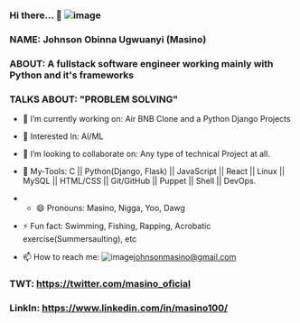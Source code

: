 ### Hi there... 👋   ![image](https://github.com/JohnsonMasino/JohnsonMasino/assets/117756339/9a02b62d-0074-46a5-879d-fbb80ecd9fa0)
### NAME:   Johnson Obinna Ugwuanyi (Masino)
### ABOUT:  A fullstack software engineer working mainly with Python and it's frameworks
### TALKS ABOUT: "PROBLEM SOLVING"
- 🔭 I’m currently working on: Air BNB Clone and a Python Django Projects
- 🌱 Interested In: AI/ML
  
- 👯 I’m looking to collaborate on: Any type of technical Project at all.
- 💬 My-Tools: C || Python(Django, Flask) || JavaScript || React || Linux || MySQL || HTML/CSS || Git/GitHub || Puppet || Shell || DevOps.
- - 😄 Pronouns: Masino, Nigga, Yoo, Dawg
- ⚡ Fun fact: Swimming, Fishing, Rapping, Acrobatic exercise(Summersaulting), etc
- 📫 How to reach me:
![image](https://github.com/JohnsonMasino/JohnsonMasino/assets/117756339/cf2b0525-b1a6-4f1d-a6c8-03802ced9e1d)johnsonmasino@gmail.com
### TWT: https://twitter.com/masino_oficial
### LinkIn: https://www.linkedin.com/in/masino100/

